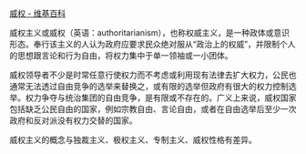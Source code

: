 [威权 - 维基百科](https://zh.wikipedia.org/wiki/%E5%A8%81%E6%9D%83)

威权主义或威权（英语：authoritarianism），也称权威主义，是一种政体或意识形态。奉行该主义的人认为政府应要求民众绝对服从“政治上的权威”，并限制个人的思想跟言论和行为自由，将权力集中于单一领袖或一小团体。

威权领导者不少是时常任意行使权力而不考虑或利用现有法律去扩大权力，公民也通常无法透过自由竞争的选举来替换之，或有限的选举但政府有很大的权力控制选举。权力争夺与统治集团的自由竞争，是有限或不存在的。广义上来说，威权国家包括缺乏公民自由的国家，例如宗教自由、言论自由，或者在自由选举后至少一次政府和反对派没有权力交替的国家。

威权主义的概念与独裁主义、极权主义、专制主义、威权性格有差异。